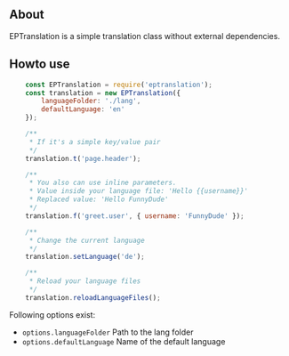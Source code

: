 ## About
EPTranslation is a simple translation class without external dependencies.

## Howto use
```javascript
	const EPTranslation = require('eptranslation');
	const translation = new EPTranslation({
		languageFolder: './lang',
		defaultLanguage: 'en'
	});

	/**
	 * If it's a simple key/value pair
	 */
	translation.t('page.header');

	/**
	 * You also can use inline parameters.
	 * Value inside your language file: 'Hello {{username}}'
	 * Replaced value: 'Hello FunnyDude'
	 */
	translation.f('greet.user', { username: 'FunnyDude' });

	/**
	 * Change the current language
	 */
	translation.setLanguage('de');

	/**
	 * Reload your language files
	 */
	translation.reloadLanguageFiles();
```

Following options exist:
-   `options.languageFolder` Path to the lang folder
-   `options.defaultLanguage` Name of the default language
